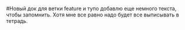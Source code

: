 #Новый док для ветки feature
и тупо добавлю еще немного текста, чтобы запомнить. Хотя мне все равно надо будет все выписывать в тетрадь.
